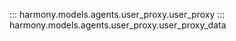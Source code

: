 ::: harmony.models.agents.user_proxy.user_proxy
::: harmony.models.agents.user_proxy.user_proxy_data
